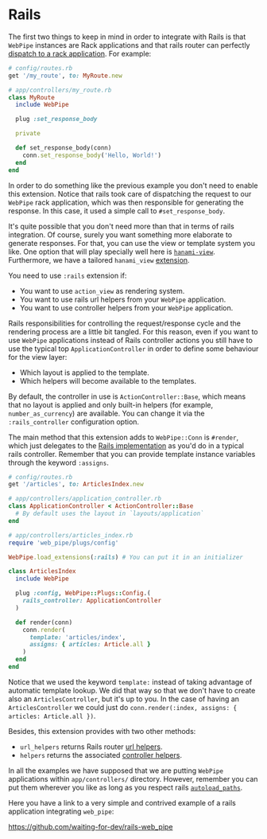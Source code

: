# Rails

The first two things to keep in mind in order to integrate with Rails is
that `WebPipe` instances are Rack applications and that rails router can
perfectly [dispatch to a rack application](https://guides.rubyonrails.org/routing.html#routing-to-rack-applications). For example:

```ruby
# config/routes.rb
get '/my_route', to: MyRoute.new

# app/controllers/my_route.rb
class MyRoute
  include WebPipe

  plug :set_response_body

  private

  def set_response_body(conn)
    conn.set_response_body('Hello, World!')
  end
end
```

In order to do something like the previous example you don't need to enable
this extension. Notice that rails took care of dispatching the request to our
`WebPipe` rack application, which was then responsible for generating the
response. In this case, it used a simple call to `#set_response_body`.

It's quite possible that you don't need more than that in terms of rails
integration. Of course, surely you want something more elaborate to generate
responses. For that, you can use the view or template system you like. One
option that will play specially well here is
[`hanami-view`](https://github.com/hanami/view). Furthermore, we have a
tailored `hanami_view`
[extension](https://waiting-for-dev.github.io/web_pipe/docs/extensions/hanami_view.html).

You need to use `:rails` extension if:

- You want to use `action_view` as rendering system.
- You want to use rails url helpers from your `WebPipe` application.
- You want to use controller helpers from your `WebPipe` application.

Rails responsibilities for controlling the request/response cycle and the
rendering process are a little bit tangled. For this reason, even if you
want to use `WebPipe` applications instead of Rails controller actions you
still have to use the typical top `ApplicationController` in order to define
some behaviour for the view layer:

- Which layout is applied to the template.
- Which helpers will become available to the templates.

By default, the controller in use is `ActionController::Base`, which means that
no layout is applied and only built-in helpers (for example,
`number_as_currency`) are available. You can change it via the
`:rails_controller` configuration option.

The main method that this extension adds to `WebPipe::Conn` is `#render`,
which just delegates to the [Rails
implementation](https://api.rubyonrails.org/v6.0.1/classes/ActionController/Renderer.html)
as you'd do in a typical rails controller. Remember that you can provide
template instance variables through the keyword `:assigns`.

```ruby
# config/routes.rb
get '/articles', to: ArticlesIndex.new

# app/controllers/application_controller.rb
class ApplicationController < ActionController::Base
  # By default uses the layout in `layouts/application`
end

# app/controllers/articles_index.rb
require 'web_pipe/plugs/config'

WebPipe.load_extensions(:rails) # You can put it in an initializer

class ArticlesIndex
  include WebPipe

  plug :config, WebPipe::Plugs::Config.(
    rails_controller: ApplicationController
  )

  def render(conn)
    conn.render(
      template: 'articles/index',
      assigns: { articles: Article.all }
    )
  end
end
```

Notice that we used the keyword `template:` instead of taking advantage of
automatic template lookup. We did that way so that we don't have to create also
an `ArticlesController`, but it's up to you. In the case of having an
`ArticlesController` we could just do `conn.render(:index, assigns: {
articles: Article.all })`.

Besides, this extension provides with two other methods:

- `url_helpers` returns Rails router [url
  helpers](https://api.rubyonrails.org/v6.0.1/classes/ActionView/Helpers/UrlHelper.html).
- `helpers` returns the associated [controller
  helpers](https://api.rubyonrails.org/classes/ActionController/Helpers.html).

In all the examples we have supposed that we are putting `WebPipe` applications
within `app/controllers/` directory. However, remember you can put them
wherever you like as long as you respect rails [`autoload_paths`](https://guides.rubyonrails.org/autoloading_and_reloading_constants.html#autoload-paths).

Here you have a link to a very simple and contrived example of a rails
application integrating `web_pipe`:

https://github.com/waiting-for-dev/rails-web_pipe

